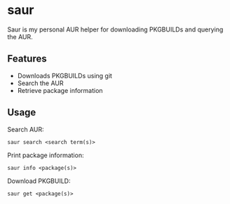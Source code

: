 # saur

Saur is my personal AUR helper for downloading PKGBUILDs and querying the AUR.

## Features

- Downloads PKGBUILDs using git
- Search the AUR
- Retrieve package information

## Usage

Search AUR:
```
saur search <search term(s)>
```

Print package information:
```
saur info <package(s)>
```

Download PKGBUILD:
```
saur get <package(s)>
```
